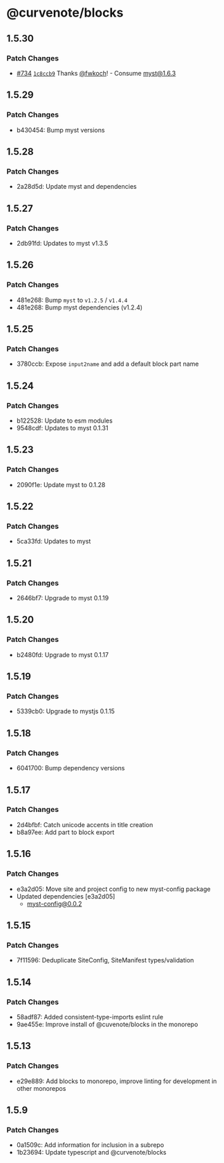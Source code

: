 # @curvenote/blocks

## 1.5.30

### Patch Changes

- [#734](https://github.com/curvenote/curvenote/pull/734) [`1c8ccb9`](https://github.com/curvenote/curvenote/commit/1c8ccb9ebd80cee00132d44684edd506e15a600c) Thanks [@fwkoch](https://github.com/fwkoch)! - Consume myst@1.6.3

## 1.5.29

### Patch Changes

- b430454: Bump myst versions

## 1.5.28

### Patch Changes

- 2a28d5d: Update myst and dependencies

## 1.5.27

### Patch Changes

- 2db91fd: Updates to myst v1.3.5

## 1.5.26

### Patch Changes

- 481e268: Bump `myst` to `v1.2.5` / `v1.4.4`
- 481e268: Bump myst dependencies (v1.2.4)

## 1.5.25

### Patch Changes

- 3780ccb: Expose `input2name` and add a default block part name

## 1.5.24

### Patch Changes

- b122528: Update to esm modules
- 9548cdf: Updates to myst 0.1.31

## 1.5.23

### Patch Changes

- 2090f1e: Update myst to 0.1.28

## 1.5.22

### Patch Changes

- 5ca33fd: Updates to myst

## 1.5.21

### Patch Changes

- 2646bf7: Upgrade to myst 0.1.19

## 1.5.20

### Patch Changes

- b2480fd: Upgrade to myst 0.1.17

## 1.5.19

### Patch Changes

- 5339cb0: Upgrade to mystjs 0.1.15

## 1.5.18

### Patch Changes

- 6041700: Bump dependency versions

## 1.5.17

### Patch Changes

- 2d4bfbf: Catch unicode accents in title creation
- b8a97ee: Add part to block export

## 1.5.16

### Patch Changes

- e3a2d05: Move site and project config to new myst-config package
- Updated dependencies [e3a2d05]
  - myst-config@0.0.2

## 1.5.15

### Patch Changes

- 7f11596: Deduplicate SiteConfig, SiteManifest types/validation

## 1.5.14

### Patch Changes

- 58adf87: Added consistent-type-imports eslint rule
- 9ae455e: Improve install of @cuvenote/blocks in the monorepo

## 1.5.13

### Patch Changes

- e29e889: Add blocks to monorepo, improve linting for development in other monorepos

## 1.5.9

### Patch Changes

- 0a1509c: Add information for inclusion in a subrepo
- 1b23694: Update typescript and @curvenote/blocks
